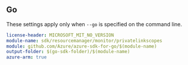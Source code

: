 ## Go

These settings apply only when `--go` is specified on the command line.

``` yaml $(go) && $(track2)
license-header: MICROSOFT_MIT_NO_VERSION
module-name: sdk/resourcemanager/monitor/privatelinkscopes
module: github.com/Azure/azure-sdk-for-go/$(module-name)
output-folder: $(go-sdk-folder)/$(module-name)
azure-arm: true
```